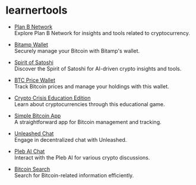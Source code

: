 # learnertools

- [Plan B Network](https://planb.network/)  
  Explore Plan B Network for insights and tools related to cryptocurrency.

- [Bitamp Wallet](https://wallet.bitamp.com/)  
  Securely manage your Bitcoin with Bitamp's wallet.

- [Spirit of Satoshi](https://www.spiritofsatoshi.ai/)  
  Discover the Spirit of Satoshi for AI-driven crypto insights and tools.

- [BTC Price Wallet](https://btc-price-wallet.vercel.app/)  
  Track Bitcoin prices and manage your holdings with this wallet.

- [Crypto Crisis Education Edition](https://store.steampowered.com/app/1022320/Crypto_Crisis_Education_Edition/)  
  Learn about cryptocurrencies through this educational game.

- [Simple Bitcoin App](https://www.simple-bitcoin.app/)  
  A straightforward app for Bitcoin management and tracking.

- [Unleashed Chat](https://unleashed.chat/)  
  Engage in decentralized chat with Unleashed.

- [Pleb AI Chat](https://chat.plebai.com/)  
  Interact with the Pleb AI for various crypto discussions.

- [Bitcoin Search](https://bitcoinsearch.xyz/)  
  Search for Bitcoin-related information efficiently.
